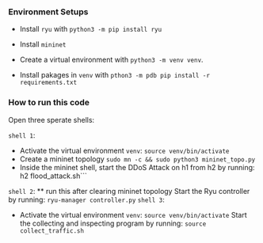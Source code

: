 ### Environment Setups
- Install `ryu` with ```python3 -m pip install ryu```
- Install `mininet`

- Create a virtual environment with ```python3 -m venv venv```.
- Install pakages in `venv` with ```pthon3 -m pdb pip install -r requirements.txt```
### How to run this code

Open three sperate shells:

`shell 1`:
- Activate the virtual environment ```venv```: 
```source venv/bin/activate```
- Create a mininet topology
```sudo mn -c && sudo python3 mininet_topo.py```
- Inside the mininet shell, start the DDoS Attack on h1 from h2 by running: ```
```h2 flood_attack.sh```

`shell 2`:
** run this after clearing mininet topology
Start the Ryu controller by running: ```ryu-manager controller.py```
`shell 3`:
- Activate the virtual environment ```venv```: 
```source venv/bin/activate```
Start the collecting and inspecting program by running: ```source collect_traffic.sh```

